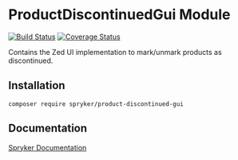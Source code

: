 # ProductDiscontinuedGui Module
[![Build Status](https://travis-ci.org/spryker/product-discontinued-gui.svg)](https://travis-ci.org/spryker/product-discontinued-gui)
[![Coverage Status](https://coveralls.io/repos/github/spryker/product-discontinued-gui/badge.svg)](https://coveralls.io/github/spryker/product-discontinued-gui)

Contains the Zed UI implementation to mark/unmark products as discontinued.

## Installation

```
composer require spryker/product-discontinued-gui
```

## Documentation

[Spryker Documentation](https://academy.spryker.com/developing_with_spryker/module_guide/modules.html)
